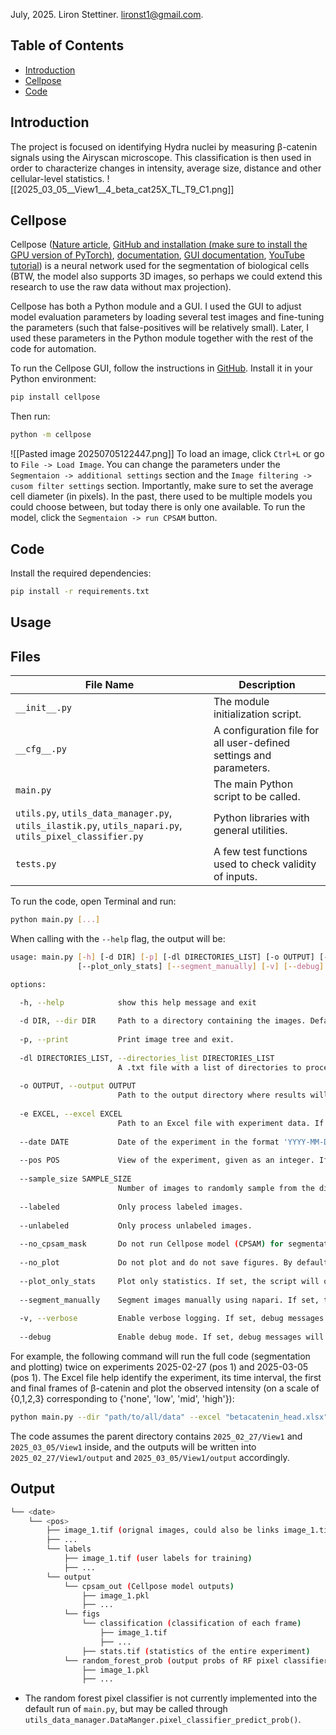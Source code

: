 July, 2025. Liron Stettiner. lironst1@gmail.com.

## Table of Contents

- [Introduction](#Introduction)
- [Cellpose](#Cellpose)
- [Code](#Code)

## Introduction

The project is focused on identifying Hydra nuclei by measuring β-catenin signals using the Airyscan microscope. This
classification is then used in order to characterize changes in intensity, average size, distance and other
cellular-level statistics.
![[2025_03_05__View1__4_beta_cat25X_TL_T9_C1.png]]

## Cellpose

Cellpose ([Nature article](https://doi.org/10.1038/s41592-020-01018-x), [GitHub and installation (make sure to install the GPU version of PyTorch)](https://github.com/MouseLand/cellpose), [documentation](https://cellpose.readthedocs.io/en/latest/), [GUI documentation](https://cellpose.readthedocs.io/en/latest/gui.html), [YouTube tutorial](https://www.youtube.com/watch?v=5qANHWoubZU))
is a neural network used for the segmentation of biological cells (BTW, the model also supports 3D images, so perhaps we
could extend this research to use the raw data without max projection).

Cellpose has both a Python module and a GUI. I used the GUI to adjust model evaluation parameters by loading several
test images and fine-tuning the parameters (such that false-positives will be relatively small). Later, I used these
parameters in the Python module together with the rest of the code for automation.

To run the Cellpose GUI, follow the instructions in [GitHub](https://github.com/MouseLand/cellpose). Install it in your
Python environment:

```bash
pip install cellpose
```

Then run:

```bash
python -m cellpose
```

![[Pasted image 20250705122447.png]]
To load an image, click `Ctrl+L` or go to `File -> Load Image`.
You can change the parameters under the `Segmentaion -> additional settings` section and the
`Image filtering -> cusom filter settings` section. Importantly, make sure to set the average cell diameter (in pixels).
In the past, there used to be multiple models you could choose between, but today there is only one available.
To run the model, click the `Segmentaion -> run CPSAM` button.

## Code
Install the required dependencies:
```bash
pip install -r requirements.txt
```

## Usage

## Files

| File Name                                                                                               | Description                                                        |
| ------------------------------------------------------------------------------------------------------- | ------------------------------------------------------------------ |
| `__init__.py`                                                                                           | The module initialization script.                                  |
| `__cfg__.py`                                                                                            | A configuration file for all user-defined settings and parameters. |
| `main.py`                                                                                               | The main Python script to be called.                               |
| `utils.py`, `utils_data_manager.py`, `utils_ilastik.py`, `utils_napari.py`, `utils_pixel_classifier.py` | Python libraries with general utilities.                           |
| `tests.py`                                                                                              | A few test functions used to check validity of inputs.             |
To run the code, open Terminal and run:
```bash
python main.py [...]
```

When calling with the `--help` flag, the output will be:
```bash
usage: main.py [-h] [-d DIR] [-p] [-dl DIRECTORIES_LIST] [-o OUTPUT] [-e EXCEL] [--date DATE] [--pos POS] [--sample_size SAMPLE_SIZE] [--labeled] [--unlabeled] [--no_cpsam_mask] [--no_plot]
               [--plot_only_stats] [--segment_manually] [-v] [--debug]

options:

  -h, --help            show this help message and exit
  
  -d DIR, --dir DIR     Path to a directory containing the images. Default is the current directory. Output will be saved in a subdirectory named 'output'. If output directory already exists, values will be read from it for processing (if they exist).
  
  -p, --print           Print image tree and exit.
  
  -dl DIRECTORIES_LIST, --directories_list DIRECTORIES_LIST
                        A .txt file with a list of directories to process. All frames in each directory will be processed.
                        
  -o OUTPUT, --output OUTPUT
                        Path to the output directory where results will be saved. If not specified, outputs will be saved in a subdirectory named 'output' in the current directory. If output directory already exists, the script will read existing values from it for processing (if they exist). If directories_list is provided, this output directory will be the base directory for each subdirectory in the list.
                        
  -e EXCEL, --excel EXCEL
                        Path to an Excel file with experiment data. If provided, the script will read the following columns: dict_keys(['date', 'pos', 'time_after_cut', 'time_interval', 'main_orientation', 'initial_frame_beta_catenin', 'final_frame_beta_catenin', 'beta_catenin_intensity']). If `--date` and `--pos` are provided, the script will only process data in `--dir` based on these values. Otherwise, it will process all data in `--dir` (which should also appear in `--excel`).
                        
  --date DATE           Date of the experiment in the format 'YYYY-MM-DD'. If provided, the script will filter the data in `--excel` based on this date. Multiple dates can be provided as a comma-separated list 'YYYY-MM-DD,YYYY-MM-DD'. Note that this will only work if `--excel` and `--pos` are provided.
  
  --pos POS             View of the experiment, given as an integer. If provided, the script will filter the data in `--excel` based on these positions. Multiple positions can be provided as a comma-separated list '1,2,3'. Note that this will only work if `--excel` and `--date` are provided.
  
  --sample_size SAMPLE_SIZE
                        Number of images to randomly sample from the directory.If given in the range (0, 1], it is interpreted as a fraction (True is the same as 1, i.e., use all data in random order. False will use all data in the order discovered by os.path.walk). If None, all images are used.
                        
  --labeled             Only process labeled images.
  
  --unlabeled           Only process unlabeled images.
  
  --no_cpsam_mask       Do not run Cellpose model (CPSAM) for segmentation. By default, the script will run CPSAM for segmentation. If set, the script will skip CPSAM segmentation and use existing masks (if available).
  
  --no_plot             Do not plot and do not save figures. By default, the script will generate plots and save them in the output directory.If set, no plots will be generated.
  
  --plot_only_stats     Plot only statistics. If set, the script will only generate statistics plot, without frame-by-frame plots.
  
  --segment_manually    Segment images manually using napari. If set, the script will open a napari viewer for manual segmentation.
  
  -v, --verbose         Enable verbose logging. If set, debug messages will be printed to the logger and console.
  
  --debug               Enable debug mode. If set, debug messages will be printed to the logger and console, and seed will be set to a fixed value for reproducibility.
```

For example, the following command will run the full code (segmentation and plotting) twice on experiments 2025-02-27 (pos 1) and 2025-03-05 (pos 1). The Excel file help identify the experiment, its time interval, the first and final frames of β-catenin and plot the observed intensity (on a scale of {0,1,2,3} corresponding to {'none', 'low', 'mid', 'high'}):
```bash
python main.py --dir "path/to/all/data" --excel "betacatenin_head.xlsx" --date "2025-02-27,2025-03-05" --pos "1,1"
```
The code assumes the parent directory contains `2025_02_27/View1` and `2025_03_05/View1` inside, and the outputs will be written into `2025_02_27/View1/output` and `2025_03_05/View1/output` accordingly.
## Output
```bash
└── <date>
    └── <pos>
		├── image_1.tif (orignal images, could also be links image_1.tif.lnk)
		├── ...
		└── labels
			├── image_1.tif (user labels for training)
		    ├── ...
		└── output
			└── cpsam_out (Cellpose model outputs)
				├── image_1.pkl
			    ├── ...
			└── figs
				└── classification (classification of each frame)
				    ├── image_1.tif
				    ├── ...
				├── stats.tif (statistics of the entire experiment)
			└── random_forest_prob (output probs of RF pixel classifier)
			    ├── image_1.pkl
			    ├── ...
```
* The random forest pixel classifier is not currently implemented into the default run of `main.py`, but may be called through `utils_data_manager.DataManger.pixel_classifier_predict_prob()`.